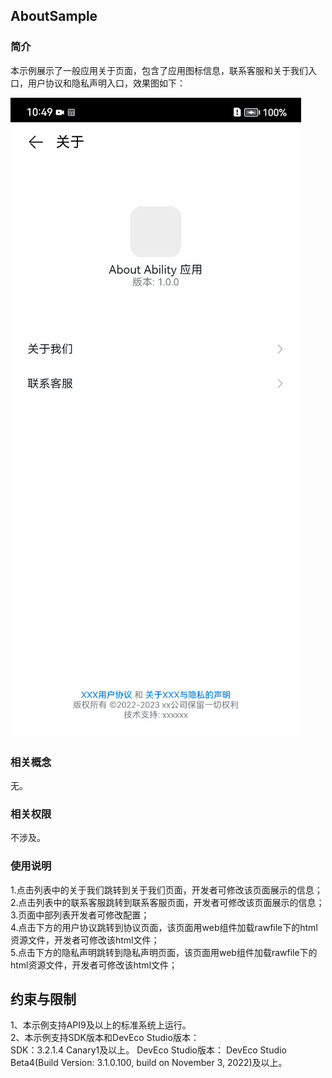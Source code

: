 ## AboutSample
### 简介
本示例展示了一般应用关于页面，包含了应用图标信息，联系客服和关于我们入口，用户协议和隐私声明入口，效果图如下：   

![](./screenshots/device/about.gif)

### 相关概念
无。

### 相关权限
不涉及。

### 使用说明
1.点击列表中的关于我们跳转到关于我们页面，开发者可修改该页面展示的信息；  
2.点击列表中的联系客服跳转到联系客服页面，开发者可修改该页面展示的信息；  
3.页面中部列表开发者可修改配置；  
4.点击下方的用户协议跳转到协议页面，该页面用web组件加载rawfile下的html资源文件，开发者可修改该html文件；  
5.点击下方的隐私声明跳转到隐私声明页面，该页面用web组件加载rawfile下的html资源文件，开发者可修改该html文件；

## 约束与限制
1、本示例支持API9及以上的标准系统上运行。  
2、本示例支持SDK版本和DevEco Studio版本：  
SDK：3.2.1.4 Canary1及以上。
DevEco Studio版本： DevEco Studio Beta4(Build Version: 3.1.0.100, build on November 3, 2022)及以上。